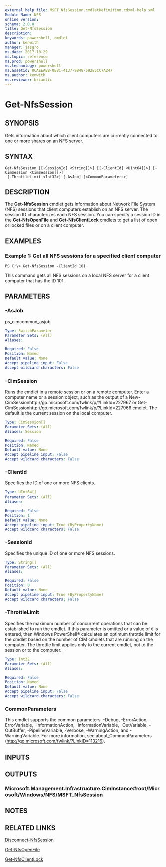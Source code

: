 ```yaml
---
external help file: MSFT_NfsSession.cmdletDefinition.cdxml-help.xml
Module Name: NFS
online version: 
schema: 2.0.0
title: Get-NfsSession
description: 
keywords: powershell, cmdlet
author: kenwith
manager: jasgro
ms.date: 2017-10-29
ms.topic: reference
ms.prod: powershell
ms.technology: powershell
ms.assetid: 8CAEEABB-0E81-4137-9B48-59285CC7A247
ms.author: kenwith
ms.reviewer: brianlic
---
```


# Get-NfsSession

## SYNOPSIS
Gets information about which client computers are currently connected to one or more shares on an NFS server.

## SYNTAX

```
Get-NfsSession [[-SessionId] <String[]>] [[-ClientId] <UInt64[]>] [-CimSession <CimSession[]>]
 [-ThrottleLimit <Int32>] [-AsJob] [<CommonParameters>]
```

## DESCRIPTION
The **Get-NfsSession** cmdlet gets information about Network File System (NFS) sessions that client computers establish on an NFS server.
The session ID characterizes each NFS session.
You can specify a session ID in the **Get-NfsOpenFile** and **Get-NfsClientLock** cmdlets to get a list of open or locked files or on a client computer.

## EXAMPLES

### Example 1: Get all NFS sessions for a specified client computer
```
PS C:\> Get-NfsSession -ClientId 101
```

This command gets all NFS sessions on a local NFS server for a client computer that has the ID 101.

## PARAMETERS

### -AsJob
ps_cimcommon_asjob

```yaml
Type: SwitchParameter
Parameter Sets: (All)
Aliases: 

Required: False
Position: Named
Default value: None
Accept pipeline input: False
Accept wildcard characters: False
```

### -CimSession
Runs the cmdlet in a remote session or on a remote computer.
Enter a computer name or a session object, such as the output of a New-CimSessionhttp://go.microsoft.com/fwlink/p/?LinkId=227967 or Get-CimSessionhttp://go.microsoft.com/fwlink/p/?LinkId=227966 cmdlet.
The default is the current session on the local computer.

```yaml
Type: CimSession[]
Parameter Sets: (All)
Aliases: Session

Required: False
Position: Named
Default value: None
Accept pipeline input: False
Accept wildcard characters: False
```

### -ClientId
Specifies the ID of one or more NFS clients.

```yaml
Type: UInt64[]
Parameter Sets: (All)
Aliases: 

Required: False
Position: 1
Default value: None
Accept pipeline input: True (ByPropertyName)
Accept wildcard characters: False
```

### -SessionId
Specifies the unique ID of one or more NFS sessions.

```yaml
Type: String[]
Parameter Sets: (All)
Aliases: 

Required: False
Position: 0
Default value: None
Accept pipeline input: True (ByPropertyName)
Accept wildcard characters: False
```

### -ThrottleLimit
Specifies the maximum number of concurrent operations that can be established to run the cmdlet.
If this parameter is omitted or a value of `0` is entered, then Windows PowerShell® calculates an optimum throttle limit for the cmdlet based on the number of CIM cmdlets that are running on the computer.
The throttle limit applies only to the current cmdlet, not to the session or to the computer.

```yaml
Type: Int32
Parameter Sets: (All)
Aliases: 

Required: False
Position: Named
Default value: None
Accept pipeline input: False
Accept wildcard characters: False
```

### CommonParameters
This cmdlet supports the common parameters: -Debug, -ErrorAction, -ErrorVariable, -InformationAction, -InformationVariable, -OutVariable, -OutBuffer, -PipelineVariable, -Verbose, -WarningAction, and -WarningVariable. For more information, see about_CommonParameters (http://go.microsoft.com/fwlink/?LinkID=113216).

## INPUTS

## OUTPUTS

### Microsoft.Management.Infrastructure.CimInstance#root/Microsoft/Windows/NFS/MSFT_NfsSession

## NOTES

## RELATED LINKS

[Disconnect-NfsSession](./Disconnect-NfsSession.md)

[Get-NfsOpenFile](./Get-NfsOpenFile.md)

[Get-NfsClientLock](./Get-NfsClientLock.md)

